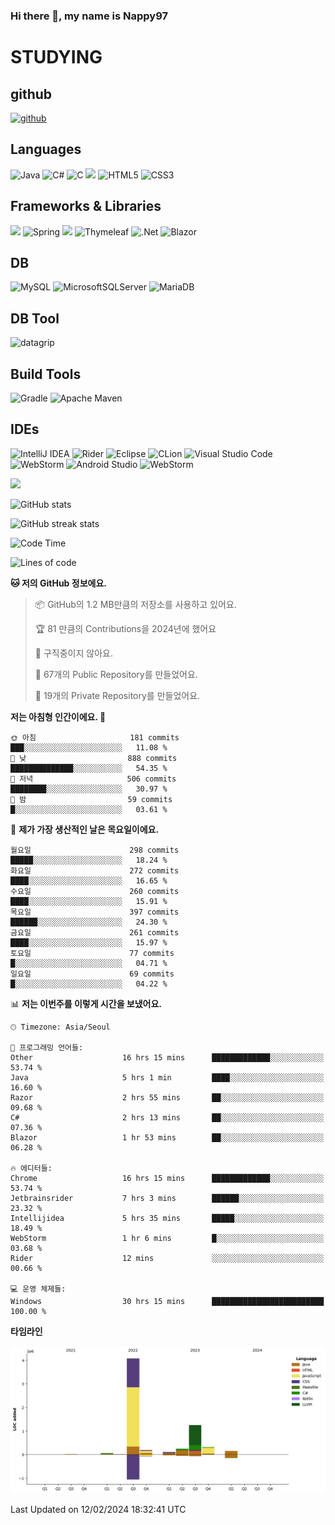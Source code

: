 ### Hi there 👋, my name is Nappy97

# STUDYING
## github
[<img src='https://cdn.jsdelivr.net/npm/simple-icons@3.0.1/icons/github.svg' alt='github' height='40'>](https://github.com/Nappy97)  

## Languages
![Java](https://img.shields.io/badge/java-%23ED8B00.svg?style=for-the-badge&logo=openjdk&logoColor=white) ![C#](https://img.shields.io/badge/c%23-%23239120.svg?style=for-the-badge&logo=c-sharp&logoColor=white) ![C](https://img.shields.io/badge/c-%2300599C.svg?style=for-the-badge&logo=c&logoColor=white) <img src="https://img.shields.io/badge/javascript-F7DF1E?style=for-the-badge&logo=javascript&logoColor=black"> ![HTML5](https://img.shields.io/badge/html5-%23E34F26.svg?style=for-the-badge&logo=html5&logoColor=white) ![CSS3](https://img.shields.io/badge/css3-%231572B6.svg?style=for-the-badge&logo=css3&logoColor=white)

## Frameworks & Libraries
<img src="https://img.shields.io/badge/bootstrap-7952B3?style=for-the-badge&logo=bootstrap&logoColor=white"> ![Spring](https://img.shields.io/badge/spring-%236DB33F.svg?style=for-the-badge&logo=spring&logoColor=white) <img src="https://img.shields.io/badge/jQuery-0769AD?style=for-the-badge&logo=jquery&logoColor=white"> ![Thymeleaf](https://img.shields.io/badge/Thymeleaf-%23005C0F.svg?style=for-the-badge&logo=Thymeleaf&logoColor=white) ![.Net](https://img.shields.io/badge/.NET-5C2D91?style=for-the-badge&logo=.net&logoColor=white) ![Blazor](https://img.shields.io/badge/blazor-%235C2D91.svg?style=for-the-badge&logo=blazor&logoColor=white)

## DB
![MySQL](https://img.shields.io/badge/mysql-%2300f.svg?style=for-the-badge&logo=mysql&logoColor=white) ![MicrosoftSQLServer](https://img.shields.io/badge/Microsoft%20SQL%20Server-CC2927?style=for-the-badge&logo=microsoft%20sql%20server&logoColor=white) ![MariaDB](https://img.shields.io/badge/MariaDB-003545?style=for-the-badge&logo=mariadb&logoColor=white)

## DB Tool
![datagrip](https://img.shields.io/badge/datagrip-9681EB?style=flat&logo=datagrip)

## Build Tools
![Gradle](https://img.shields.io/badge/Gradle-02303A.svg?style=for-the-badge&logo=Gradle&logoColor=white) ![Apache Maven](https://img.shields.io/badge/Apache%20Maven-C71A36?style=for-the-badge&logo=Apache%20Maven&logoColor=white)

## IDEs
![IntelliJ IDEA](https://img.shields.io/badge/IntelliJIDEA-000000.svg?style=for-the-badge&logo=intellij-idea&logoColor=white) ![Rider](https://img.shields.io/badge/Rider-000000.svg?style=for-the-badge&logo=Rider&logoColor=white&color=black&labelColor=crimson) ![Eclipse](https://img.shields.io/badge/Eclipse-FE7A16.svg?style=for-the-badge&logo=Eclipse&logoColor=white) ![CLion](https://img.shields.io/badge/CLion-black?style=for-the-badge&logo=clion&logoColor=white) ![Visual Studio Code](https://img.shields.io/badge/Visual%20Studio%20Code-0078d7.svg?style=for-the-badge&logo=visual-studio-code&logoColor=white) ![WebStorm](https://img.shields.io/badge/webstorm-143?style=for-the-badge&logo=webstorm&logoColor=white&color=black) ![Android Studio](https://img.shields.io/badge/Android%20Studio-3DDC84.svg?style=for-the-badge&logo=android-studio&logoColor=white) ![WebStorm](https://img.shields.io/badge/webstorm-143?style=for-the-badge&logo=webstorm&logoColor=white&color=black)

<div>
  <img  src="https://github-readme-stats.vercel.app/api/top-langs/?username=Nappy97&langs_count=8&exclude_repo=Example-deep-learning-from-scratch&layout=compact&line_height=24&hide_border=true&title_color=d88e82&card_width=280">
<div>
  
![GitHub stats](https://github-readme-stats.vercel.app/api?username=Nappy97&show_icons=true)  

![GitHub streak stats](https://github-readme-streak-stats.herokuapp.com/?user=Nappy97)  

<!--START_SECTION:waka-->
![Code Time](http://img.shields.io/badge/Code%20Time-1%2C501%20hrs%2026%20mins-blue)

![Lines of code](https://img.shields.io/badge/%EC%A0%80%EB%8A%94%20%EC%97%AC%ED%83%9C%EA%B9%8C%EC%A7%80%20-6.4%20million%20%EC%A4%84%EC%9D%98%20%EC%BD%94%EB%93%9C%EB%A5%BC%20%EC%9E%91%EC%84%B1%ED%96%88%EC%96%B4%EC%9A%94.-blue)

**🐱 저의 GitHub 정보에요.** 

> 📦 GitHub의 1.2 MB만큼의 저장소를 사용하고 있어요. 
 > 
> 🏆 81 만큼의 Contributions을 2024년에 했어요
 > 
> 🚫 구직중이지 않아요.
 > 
> 📜 67개의 Public Repository를 만들었어요. 
 > 
> 🔑 19개의 Private Repository를 만들었어요. 
 > 
**저는 아침형 인간이에요. 🐤** 

```text
🌞 아침                     181 commits         ███░░░░░░░░░░░░░░░░░░░░░░   11.08 % 
🌆 낮　                     888 commits         ██████████████░░░░░░░░░░░   54.35 % 
🌃 저녁                     506 commits         ████████░░░░░░░░░░░░░░░░░   30.97 % 
🌙 밤　                     59 commits          █░░░░░░░░░░░░░░░░░░░░░░░░   03.61 % 
```
📅 **제가 가장 생산적인 날은 목요일이에요.** 

```text
월요일                      298 commits         █████░░░░░░░░░░░░░░░░░░░░   18.24 % 
화요일                      272 commits         ████░░░░░░░░░░░░░░░░░░░░░   16.65 % 
수요일                      260 commits         ████░░░░░░░░░░░░░░░░░░░░░   15.91 % 
목요일                      397 commits         ██████░░░░░░░░░░░░░░░░░░░   24.30 % 
금요일                      261 commits         ████░░░░░░░░░░░░░░░░░░░░░   15.97 % 
토요일                      77 commits          █░░░░░░░░░░░░░░░░░░░░░░░░   04.71 % 
일요일                      69 commits          █░░░░░░░░░░░░░░░░░░░░░░░░   04.22 % 
```


📊 **저는 이번주를 이렇게 시간을 보냈어요.** 

```text
🕑︎ Timezone: Asia/Seoul

💬 프로그래밍 언어들: 
Other                    16 hrs 15 mins      █████████████░░░░░░░░░░░░   53.74 % 
Java                     5 hrs 1 min         ████░░░░░░░░░░░░░░░░░░░░░   16.60 % 
Razor                    2 hrs 55 mins       ██░░░░░░░░░░░░░░░░░░░░░░░   09.68 % 
C#                       2 hrs 13 mins       ██░░░░░░░░░░░░░░░░░░░░░░░   07.36 % 
Blazor                   1 hr 53 mins        ██░░░░░░░░░░░░░░░░░░░░░░░   06.28 % 

🔥 에디터들: 
Chrome                   16 hrs 15 mins      █████████████░░░░░░░░░░░░   53.74 % 
Jetbrainsrider           7 hrs 3 mins        ██████░░░░░░░░░░░░░░░░░░░   23.32 % 
Intellijidea             5 hrs 35 mins       █████░░░░░░░░░░░░░░░░░░░░   18.49 % 
WebStorm                 1 hr 6 mins         █░░░░░░░░░░░░░░░░░░░░░░░░   03.68 % 
Rider                    12 mins             ░░░░░░░░░░░░░░░░░░░░░░░░░   00.66 % 

💻 운영 체제들: 
Windows                  30 hrs 15 mins      █████████████████████████   100.00 % 
```

**타임라인**

![Lines of Code chart](https://raw.githubusercontent.com/Nappy97/Nappy97/main/assets/bar_graph.png)


 Last Updated on 12/02/2024 18:32:41 UTC
<!--END_SECTION:waka-->
